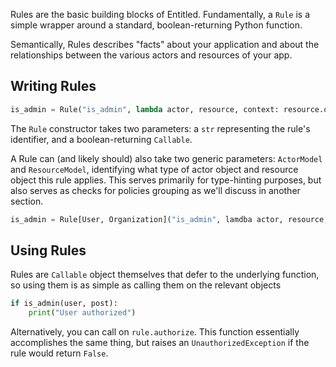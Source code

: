 Rules are the basic building blocks of Entitled. Fundamentally, a `Rule` is a 
simple wrapper around a standard, boolean-returning Python function.


Semantically, Rules describes "facts" about your application and about the relationships
between the various actors and resources of your app.

## Writing Rules

```py
is_admin = Rule("is_admin", lambda actor, resource, context: resource.owner = actor)
```
 
The `Rule` constructor takes two parameters: a `str` representing the rule's identifier, and a boolean-returning `Callable`.
    
A Rule can (and likely should) also take two generic parameters: `ActorModel` and `ResourceModel`, identifying what type of actor object and resource object this rule applies. This serves primarily for type-hinting purposes, but also serves as checks for policies grouping as we'll discuss in another section.

```py
is_admin = Rule[User, Organization]("is_admin", lamdba actor, resource, context: resource.owner = actor)
```

## Using Rules

Rules are `Callable` object themselves that defer to the underlying function, so using them is as simple as calling them on the relevant objects

```py
if is_admin(user, post):
    print("User authorized")
```

Alternatively, you can call on `rule.authorize`. This function essentially accomplishes the same thing, but raises an `UnauthorizedException` if the rule would return `False`.



